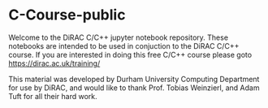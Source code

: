 # C-Course-public

Welcome to the DiRAC C/C++ jupyter notebook repository. These notebooks are intended to be used in conjuction to the DiRAC C/C++ course. If you are interested in doing this free C/C++ course please goto https://dirac.ac.uk/training/

This material was developed by Durham University Computing Department for use by DiRAC, and would like to thank Prof. Tobias Weinzierl, and Adam Tuft for all their hard work.
